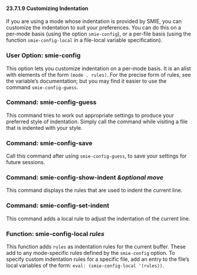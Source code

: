 

#### 23.7.1.9 Customizing Indentation

If you are using a mode whose indentation is provided by SMIE, you can customize the indentation to suit your preferences. You can do this on a per-mode basis (using the option `smie-config`), or a per-file basis (using the function `smie-config-local` in a file-local variable specification).

### User Option: **smie-config**

This option lets you customize indentation on a per-mode basis. It is an alist with elements of the form `(mode . rules)`. For the precise form of rules, see the variable’s documentation; but you may find it easier to use the command `smie-config-guess`.

### Command: **smie-config-guess**

This command tries to work out appropriate settings to produce your preferred style of indentation. Simply call the command while visiting a file that is indented with your style.

### Command: **smie-config-save**

Call this command after using `smie-config-guess`, to save your settings for future sessions.

### Command: **smie-config-show-indent** *\&optional move*

This command displays the rules that are used to indent the current line.

### Command: **smie-config-set-indent**

This command adds a local rule to adjust the indentation of the current line.

### Function: **smie-config-local** *rules*

This function adds `rules` as indentation rules for the current buffer. These add to any mode-specific rules defined by the `smie-config` option. To specify custom indentation rules for a specific file, add an entry to the file’s local variables of the form: `eval: (smie-config-local '(rules))`.
